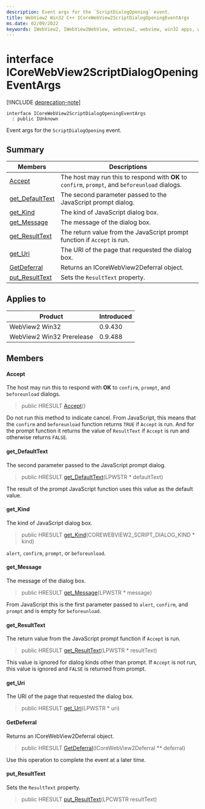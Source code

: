 ```yaml
---
description: Event args for the `ScriptDialogOpening` event.
title: WebView2 Win32 C++ ICoreWebView2ScriptDialogOpeningEventArgs
ms.date: 02/09/2022
keywords: IWebView2, IWebView2WebView, webview2, webview, win32 apps, win32, edge, ICoreWebView2, ICoreWebView2Controller, browser control, edge html, ICoreWebView2ScriptDialogOpeningEventArgs
---
```


# interface ICoreWebView2ScriptDialogOpeningEventArgs

[!INCLUDE [deprecation-note](../includes/deprecation-note.md)]

```
interface ICoreWebView2ScriptDialogOpeningEventArgs
  : public IUnknown
```

Event args for the `ScriptDialogOpening` event.

## Summary

 Members                        | Descriptions
--------------------------------|---------------------------------------------
[Accept](#accept) | The host may run this to respond with **OK** to `confirm`, `prompt`, and `beforeunload` dialogs.
[get_DefaultText](#get_defaulttext) | The second parameter passed to the JavaScript prompt dialog.
[get_Kind](#get_kind) | The kind of JavaScript dialog box.
[get_Message](#get_message) | The message of the dialog box.
[get_ResultText](#get_resulttext) | The return value from the JavaScript prompt function if `Accept` is run.
[get_Uri](#get_uri) | The URI of the page that requested the dialog box.
[GetDeferral](#getdeferral) | Returns an ICoreWebView2Deferral object.
[put_ResultText](#put_resulttext) | Sets the `ResultText` property.

## Applies to

Product                         | Introduced
--------------------------------|---------------------------------------------
WebView2 Win32            |    0.9.430
WebView2 Win32 Prerelease |    0.9.488

## Members

#### Accept

The host may run this to respond with **OK** to `confirm`, `prompt`, and `beforeunload` dialogs.

> public HRESULT [Accept](#accept)()

Do not run this method to indicate cancel. From JavaScript, this means that the `confirm` and `beforeunload` function returns `TRUE` if `Accept` is run. And for the prompt function it returns the value of `ResultText` if `Accept` is run and otherwise returns `FALSE`.

#### get_DefaultText

The second parameter passed to the JavaScript prompt dialog.

> public HRESULT [get_DefaultText](#get_defaulttext)(LPWSTR * defaultText)

The result of the prompt JavaScript function uses this value as the default value.

#### get_Kind

The kind of JavaScript dialog box.

> public HRESULT [get_Kind](#get_kind)(COREWEBVIEW2_SCRIPT_DIALOG_KIND * kind)

`alert`, `confirm`, `prompt`, or `beforeunload`.

#### get_Message

The message of the dialog box.

> public HRESULT [get_Message](#get_message)(LPWSTR * message)

From JavaScript this is the first parameter passed to `alert`, `confirm`, and `prompt` and is empty for `beforeunload`.

#### get_ResultText

The return value from the JavaScript prompt function if `Accept` is run.

> public HRESULT [get_ResultText](#get_resulttext)(LPWSTR * resultText)

This value is ignored for dialog kinds other than prompt. If `Accept` is not run, this value is ignored and `FALSE` is returned from prompt.

#### get_Uri

The URI of the page that requested the dialog box.

> public HRESULT [get_Uri](#get_uri)(LPWSTR * uri)

#### GetDeferral

Returns an ICoreWebView2Deferral object.

> public HRESULT [GetDeferral](#getdeferral)(ICoreWebView2Deferral ** deferral)

Use this operation to complete the event at a later time.

#### put_ResultText

Sets the `ResultText` property.

> public HRESULT [put_ResultText](#put_resulttext)(LPCWSTR resultText)

